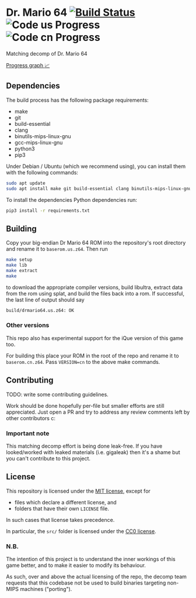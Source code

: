# Dr. Mario 64 [![Build Status]][actions] ![Code us Progress] ![Code cn Progress]

[Build Status]: <https://github.com/AngheloAlf/drmario64/actions/workflows/ci.yml/badge.svg>
[actions]: <https://github.com/AngheloAlf/drmario64/actions/workflows/ci.yml>
[Code us Progress]: https://img.shields.io/endpoint?label=Code%20us&url=https%3A%2F%2Fprogress.deco.mp%2Fdata%2Fdrmario64%2Fus%2Fcode%2F%3Fmode%3Dshield%26measure%3Dall
[Code cn Progress]: https://img.shields.io/endpoint?label=Code%20cn&url=https%3A%2F%2Fprogress.deco.mp%2Fdata%2Fdrmario64%2Fcn%2Fcode%2F%3Fmode%3Dshield%26measure%3Dall

Matching decomp of Dr. Mario 64

[Progress graph :chart_with_upwards_trend:](https://angheloalf.github.io/drmario64/)

## Dependencies

The build process has the following package requirements:

* make
* git
* build-essential
* clang
* binutils-mips-linux-gnu
* gcc-mips-linux-gnu
* python3
* pip3

Under Debian / Ubuntu (which we recommend using), you can install them with the following commands:

```bash
sudo apt update
sudo apt install make git build-essential clang binutils-mips-linux-gnu gcc-mips-linux-gnu python3 python3-pip
```

To install the dependencies Python dependencies run:

```bash
pip3 install -r requirements.txt
```

## Building

Copy your big-endian Dr Mario 64 ROM into the repository's root directory and rename it to `baserom.us.z64`. Then run

```bash
make setup
make lib
make extract
make
```

to download the appropriate compiler versions, build libultra, extract data from the rom using splat, and build the files back into a rom. If successful, the last line of output should say

```bash
build/drmario64.us.z64: OK
```

### Other versions

This repo also has experimental support for the iQue version of this game too.

For building this place your ROM in the root of the repo and rename it to `baserom.cn.z64`. Pass `VERSION=cn` to the above make commands.

## Contributing

TODO: write some contributing guidelines.

Work should be done hopefully per-file but smaller efforts are still appreciated. Just open a PR and try to address any review comments left by other contributors c:

### Important note

This matching decomp effort is being done leak-free. If you have looked/worked with leaked materials (i.e. gigaleak) then it's a shame but you can't contribute to this project.

## License

This repository is licensed under the [MIT license](LICENSE), except for

* files which declare a different license, and
* folders that have their own `LICENSE` file.

In such cases that license takes precedence.

In particular, the `src/` folder is licensed under the [CC0 license](src/LICENSE).

### N.B.

The intention of this project is to understand the inner workings of this game better, and to make it easier to modify its behaviour.

As such, over and above the actual licensing of the repo, the decomp team requests that this codebase not be used to build binaries targeting non-MIPS machines ("porting").
